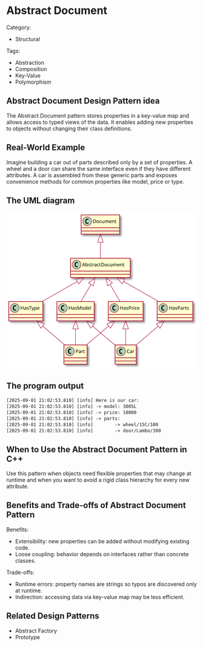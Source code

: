 # Abstract Document
Category:
- Structural

Tags:
- Abstraction
- Composition
- Key-Value
- Polymorphism

## Abstract Document Design Pattern idea
The Abstract Document pattern stores properties in a key-value map and allows
access to typed views of the data. It enables adding new properties to objects
without changing their class definitions.

## Real-World Example
Imagine building a car out of parts described only by a set of properties.
A wheel and a door can share the same interface even if they have different
attributes. A car is assembled from these generic parts and exposes convenience
methods for common properties like model, price or type.

## The UML diagram
![Alt text](./etc/abstract-document.svg)

## The program output
```
[2025-09-01 21:02:53.810] [info] Here is our car:
[2025-09-01 21:02:53.810] [info] -> model: 300SL
[2025-09-01 21:02:53.810] [info] -> price: 10000
[2025-09-01 21:02:53.810] [info] -> parts:
[2025-09-01 21:02:53.810] [info]        -> wheel/15C/100
[2025-09-01 21:02:53.810] [info]        -> door/Lambo/300
```

## When to Use the Abstract Document Pattern in C++
Use this pattern when objects need flexible properties that may change at
runtime and when you want to avoid a rigid class hierarchy for every new
attribute.

## Benefits and Trade-offs of Abstract Document Pattern
Benefits:
- Extensibility: new properties can be added without modifying existing code.
- Loose coupling: behavior depends on interfaces rather than concrete classes.

Trade-offs:
- Runtime errors: property names are strings so typos are discovered only at runtime.
- Indirection: accessing data via key-value map may be less efficient.

## Related Design Patterns
- Abstract Factory
- Prototype
